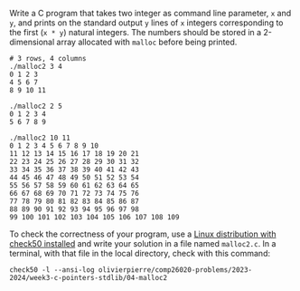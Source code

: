 Write a C program that takes two integer as command line parameter, `x` and
`y`, and prints on the standard output `y` lines of `x` integers corresponding
to the first (`x * y`) natural integers. The numbers should be stored in a
2-dimensional array allocated with `malloc` before being printed.

```shell
# 3 rows, 4 columns
./malloc2 3 4
0 1 2 3
4 5 6 7
8 9 10 11

./malloc2 2 5
0 1 2 3 4
5 6 7 8 9

./malloc2 10 11
0 1 2 3 4 5 6 7 8 9 10
11 12 13 14 15 16 17 18 19 20 21
22 23 24 25 26 27 28 29 30 31 32
33 34 35 36 37 38 39 40 41 42 43
44 45 46 47 48 49 50 51 52 53 54
55 56 57 58 59 60 61 62 63 64 65
66 67 68 69 70 71 72 73 74 75 76
77 78 79 80 81 82 83 84 85 86 87
88 89 90 91 92 93 94 95 96 97 98
99 100 101 102 103 104 105 106 107 108 109
```

To check the correctness of your program, use a
[Linux distribution with check50 installed](https://github.com/olivierpierre/comp26020-devcontainer)
and write your solution in a file named `malloc2.c`. In a
terminal, with that file in the local directory, check with this command:

```shell
check50 -l --ansi-log olivierpierre/comp26020-problems/2023-2024/week3-c-pointers-stdlib/04-malloc2
```
